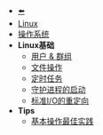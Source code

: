 - [⬅️](/README)
- [Linux](linux/)
- [操作系统](linux/os)
- **Linux基础**
    - [用户 & 群组](linux/user-management)
    - [文件操作]()
    - [定时任务](linux/cron)
    - [守护进程的启动](linux/daemon)
    - [标准I/O的重定向](linux/stdio-redirect)
- **Tips**
    - [基本操作最佳实践](linux/basic)